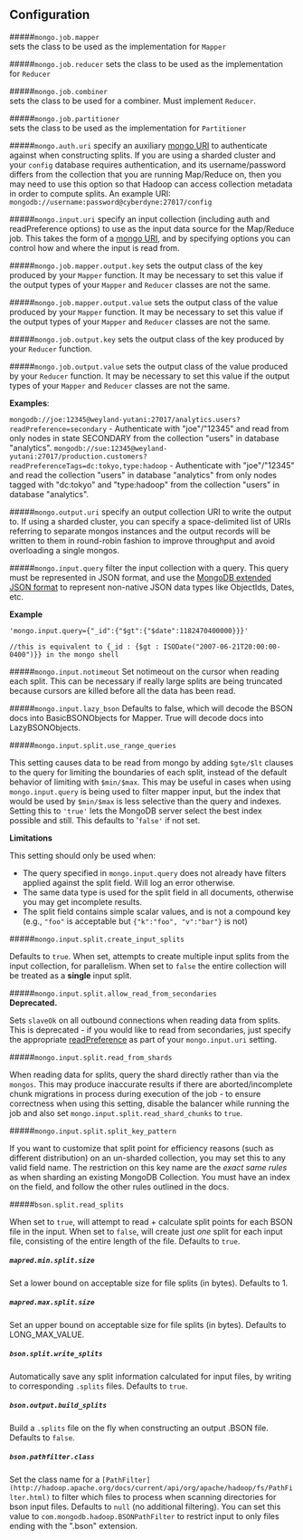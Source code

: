 ## Configuration

#####`mongo.job.mapper`  
 sets the class to be used as the implementation for `Mapper`

#####`mongo.job.reducer` 
 sets the class to be used as the implementation for `Reducer`

#####`mongo.job.combiner`  
 sets the class to be used for a combiner. Must implement `Reducer`.

#####`mongo.job.partitioner`  
 sets the class to be used as the implementation for `Partitioner`

#####`mongo.auth.uri` 
 specify an auxiliary [mongo URI](http://docs.mongodb.org/manual/reference/connection-string/) to authenticate against when constructing splits. If you are using a sharded cluster and your `config` database requires authentication, and its username/password differs from the collection that you are running Map/Reduce on, then you may need to use this option so that Hadoop can access collection metadata in order to compute splits. An example URI: `mongodb://username:password@cyberdyne:27017/config`

#####`mongo.input.uri` 
specify an input collection (including auth and readPreference options) to use as the input data source for the Map/Reduce job. This takes the form of a 
[mongo URI](http://docs.mongodb.org/manual/reference/connection-string/), and by specifying options you can control how and where the input is read from.

#####`mongo.job.mapper.output.key` 
sets the output class of the key produced by your `Mapper` function. It may be necessary to set this value if the output types of your `Mapper` and `Reducer` classes are not the same.

#####`mongo.job.mapper.output.value` 
sets the output class of the value produced by your `Mapper` function. It may be necessary to set this value if the output types of your `Mapper` and `Reducer` classes are not the same.

#####`mongo.job.output.key` 
sets the output class of the key produced by your `Reducer` function.

#####`mongo.job.output.value` 
sets the output class of the value produced by your `Reducer` function. It may be necessary to set this value if the output types of your `Mapper` and `Reducer` classes are not the same.

**Examples**:

`mongodb://joe:12345@weyland-yutani:27017/analytics.users?readPreference=secondary` - Authenticate with "joe"/"12345" and read from only nodes in state SECONDARY from the collection "users" in database "analytics". 
`mongodb://sue:12345@weyland-yutani:27017/production.customers?readPreferenceTags=dc:tokyo,type:hadoop` - Authenticate with "joe"/"12345" and read the collection "users" in database "analytics" from only nodes tagged with "dc:tokyo" and "type:hadoop" from the collection "users" in database "analytics". 

#####`mongo.output.uri`
specify an output collection URI to write the output to. If using a sharded cluster, you can specify a space-delimited list of URIs referring to separate  mongos instances and the output records will be written to them in round-robin fashion to improve throughput and avoid overloading a single mongos.

#####`mongo.input.query` 
 filter the input collection with a query. This query must be represented in JSON format, and use the [MongoDB extended JSON format](http://docs.mongodb.org/manual/reference/mongodb-extended-json/) to represent non-native JSON data types like ObjectIds, Dates, etc.

**Example**

    'mongo.input.query={"_id":{"$gt":{"$date":1182470400000}}}'
    
    //this is equivalent to {_id : {$gt : ISODate("2007-06-21T20:00:00-0400")}} in the mongo shell


#####`mongo.input.notimeout` 
Set notimeout on the cursor when reading each split. This can be necessary if really large splits are being truncated because cursors are killed before all the data has been read.

#####`mongo.input.lazy_bson`
Defaults to false, which will decode the BSON docs into BasicBSONObjects for Mapper. True will decode docs into LazyBSONObjects.  

#####`mongo.input.split.use_range_queries`

This setting causes data to be read from mongo by adding `$gte/$lt` clauses to the query for limiting the boundaries of each split, instead of the default behavior of limiting with `$min/$max`. This may be useful in cases when using `mongo.input.query` is being used to filter mapper input, but the index that would be used by `$min/$max` is less selective than the query and indexes. Setting this to `'true'` lets the MongoDB server select the best index possible and still. This defaults to '`false'` if not set.

**Limitations** 

This setting should only be used when:

* The query specified in `mongo.input.query` does not already have filters applied against the split field. Will log an error otherwise.
* The same data type is used for the split field in all documents, otherwise you may get incomplete results.
* The split field contains simple scalar values, and is not a compound key (e.g., `"foo"` is acceptable but `{"k":"foo", "v":"bar"}` is not)
  
  
#####`mongo.input.split.create_input_splits`

Defaults to `true`. When set, attempts to create multiple input splits from the input collection, for parallelism.
When set to `false` the entire collection will be treated as a **single** input split.
 
  
#####`mongo.input.split.allow_read_from_secondaries`  
**Deprecated.**

Sets `slaveOk` on all outbound connections when reading data from splits. This is deprecated - if you would like to read from secondaries, just specify the appropriate [readPreference](http://docs.mongodb.org/manual/reference/connection-string/#read-preference-options) as part of your `mongo.input.uri` setting.

#####`mongo.input.split.read_from_shards`

When reading data for splits, query the shard directly rather than via the `mongos`. This may produce inaccurate results if there are aborted/incomplete chunk migrations in process during execution of the job - to ensure correctness when using this setting, disable the balancer while running the job and also set `mongo.input.split.read_shard_chunks` to `true`.

#####`mongo.input.split.split_key_pattern`

If you want to customize that split point for efficiency reasons (such as different distribution) on an un-sharded collection, you may set this to any valid field name. The restriction on this key name are the *exact same rules* as when sharding an existing MongoDB Collection.  You must have an index on the field, and follow the other rules outlined in the docs.

#####`bson.split.read_splits`
 
When set to `true`, will attempt to read + calculate split points for each BSON file in the input. When set to `false`, will create just *one* split for each input file, consisting of the entire length of the file. Defaults to `true`.

##### `mapred.min.split.size`

Set a lower bound on acceptable size for file splits (in bytes). Defaults to 1.

##### `mapred.max.split.size`

Set an upper bound on acceptable size for file splits (in bytes). Defaults to LONG_MAX_VALUE.

##### `bson.split.write_splits`

Automatically save any split information calculated for input files, by writing to corresponding `.splits` files. Defaults to `true`.

##### `bson.output.build_splits`

Build a `.splits` file on the fly when constructing an output .BSON file. Defaults to `false`.

##### `bson.pathfilter.class`

Set the class name for a `[PathFilter](http://hadoop.apache.org/docs/current/api/org/apache/hadoop/fs/PathFilter.html)` to filter which files to process when scanning directories for bson input files. Defaults to `null` (no additional filtering). You can set this value to `com.mongodb.hadoop.BSONPathFilter` to restrict input to only files ending with the ".bson" extension.

